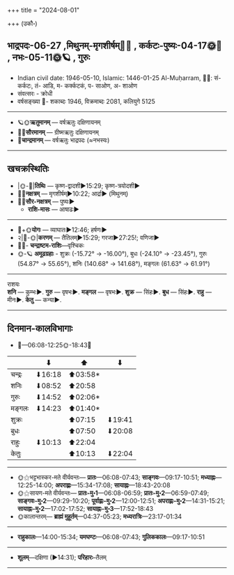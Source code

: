 +++
title = "2024-08-01"

+++
(उकौ॰)
## भाद्रपदः-06-27  ,मिथुनम्-मृगशीर्षम्🌛🌌  ,  कर्कटः-पुष्यः-04-17🌞🌌  ,  नभः-05-11🌞🪐  , गुरुः
- Indian civil date: 1946-05-10, Islamic: 1446-01-25 Al-Muḥarram, 🌌🌞: सं- कर्कटः, तं- आडि, म- कर्क्कटकं, प- साओण, अ- शाओण
- संवत्सरः - क्रोधी
- वर्षसङ्ख्या 🌛- शकाब्दः 1946, विक्रमाब्दः 2081, कलियुगे 5125
___________________
- 🪐🌞**ऋतुमानम्** — वर्षऋतुः दक्षिणायनम्
- 🌌🌞**सौरमानम्** — ग्रीष्मऋतुः दक्षिणायनम्
- 🌛**चान्द्रमानम्** — वर्षऋतुः भाद्रपदः (≈नभस्यः)
___________________


## खचक्रस्थितिः
- |🌞-🌛|**तिथिः** — कृष्ण-द्वादशी►15:29; कृष्ण-त्रयोदशी►  
- 🌌🌛**नक्षत्रम्** — मृगशीर्षम्►10:22; आर्द्रा► (मिथुनम्)  
- 🌌🌞**सौर-नक्षत्रम्** — पुष्यः►  
  - **राशि-मासः** — आषाढः► 
___________________
- 🌛+🌞**योगः** — व्याघातः►12:46; हर्षणः►  
- २|🌛-🌞|**करणम्** — तैतिलम्►15:29; गरजा►27:25!; वणिजा►  
- 🌌🌛- **चन्द्राष्टम-राशिः**—वृश्चिकः  
- 🌞-🪐 **अमूढग्रहाः** - शुक्रः (-15.72° → -16.00°), बुधः (-24.10° → -23.45°), गुरुः (54.87° → 55.65°), शनिः (140.68° → 141.68°), मङ्गलः (61.63° → 61.91°)
___________________
राशयः  
**शनि** — कुम्भः►. **गुरु** — वृषभः►. **मङ्गल** — वृषभः►. **शुक्र** — सिंहः►. **बुध** — सिंहः►. **राहु** — मीनः►. **केतु** — कन्या►. 
___________________


## दिनमान-कालविभागाः
- 🌅—06:08-12:25🌞-18:43🌇  

|      |⬇     |⬆     |⬇     |
|------|-----|-----|------|
|चन्द्रः|⬇16:18 |⬆03:58*|     |
|शनिः   |⬇08:52 |⬆20:58 |     |
|गुरुः  |⬇14:52 |⬆02:06*|     |
|मङ्गलः |⬇14:23 |⬆01:40*|     |
|शुक्रः |     |⬆07:15 |⬇19:41 |
|बुधः   |     |⬆07:50 |⬇20:08 |
|राहुः  |⬇10:13 |⬆22:04 |     |
|केतुः  |     |⬆10:13 |⬇22:04 |
___________________
- 🌞⚝भट्टभास्कर-मते वीर्यवन्तः— **प्रातः**—06:08-07:43; **साङ्गवः**—09:17-10:51; **मध्याह्नः**—12:25-14:00; **अपराह्णः**—15:34-17:08; **सायाह्नः**—18:43-20:08  
- 🌞⚝सायण-मते वीर्यवन्तः— **प्रातः-मु॰1**—06:08-06:59; **प्रातः-मु॰2**—06:59-07:49; **साङ्गवः-मु॰2**—09:29-10:20; **पूर्वाह्णः-मु॰2**—12:00-12:51; **अपराह्णः-मु॰2**—14:31-15:21; **सायाह्नः-मु॰2**—17:02-17:52; **सायाह्नः-मु॰3**—17:52-18:43  
- 🌞कालान्तरम्— **ब्राह्मं मुहूर्तम्**—04:37-05:23; **मध्यरात्रिः**—23:17-01:34  
___________________
- **राहुकालः**—14:00-15:34; **यमघण्टः**—06:08-07:43; **गुलिककालः**—09:17-10:51  
___________________
- **शूलम्**—दक्षिणा (►14:31); **परिहारः**–तैलम्  
___________________
